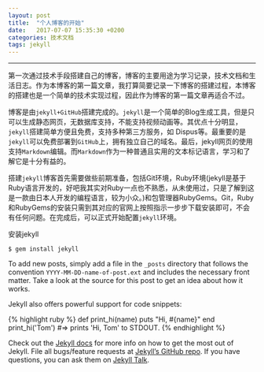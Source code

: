 ```yaml
---
layout: post
title:  "个人博客的开始"
date:   2017-07-07 15:35:30 +0200
categories: 技术文档
tags: jekyll
---
```

---
第一次通过技术手段搭建自己的博客，博客的主要用途为学习记录，技术文档和生活日志。作为本博客的第一篇文章，我打算简要记录一下博客的搭建过程，本博客的搭建也是一个简单的技术实现过程，因此作为博客的第一篇文章再适合不过。    


博客是由`jekyll+GitHub`搭建完成的。`jekyll`是一个简单的Blog生成工具，但是只可以生成静态网页，无数据库支持，不能支持视频动画等。其优点十分明显，`jekyll`搭建简单方便且免费，支持多种第三方服务，如 Dispus等。最重要的是`jekyll`可以免费部署到`GitHub`上，拥有独立自己的域名。最后，jekyll网页的使用支持`Markdown`编辑。而`Markdown`作为一种普通且实用的文本标记语言，学习和了解它是十分有益的。


搭建`jekyll`博客首先需要做些前期准备，包括Git环境，Ruby环境(jekyll是基于Ruby语言开发的，好吧我其实对Ruby一点也不熟悉，从未使用过，只是了解到这是一款由日本人开发的编程语言，较为小众。)和包管理器RubyGems。Git，Ruby和RubyGems的安装只需到其对应的官网上按照指示一步步下载安装即可，不会有任何问题。在完成后，可以正式开始配置`jekyll`环境。   


安装jekyll
```
$ gem install jekyll
```





To add new posts, simply add a file in the `_posts` directory that follows the convention `YYYY-MM-DD-name-of-post.ext` and includes the necessary front matter. Take a look at the source for this post to get an idea about how it works.

Jekyll also offers powerful support for code snippets:

{% highlight ruby %}
def print_hi(name)
  puts "Hi, #{name}"
end
print_hi('Tom')
#=> prints 'Hi, Tom' to STDOUT.
{% endhighlight %}

Check out the [Jekyll docs][jekyll-docs] for more info on how to get the most out of Jekyll. File all bugs/feature requests at [Jekyll’s GitHub repo][jekyll-gh]. If you have questions, you can ask them on [Jekyll Talk][jekyll-talk].

[jekyll-docs]: http://jekyllrb.com/docs/home
[jekyll-gh]:   https://github.com/jekyll/jekyll
[jekyll-talk]: https://talk.jekyllrb.com/
